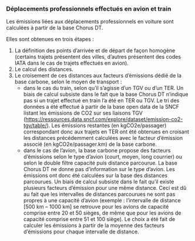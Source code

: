 ### Déplacements professionnels effectués en avion et train
Les émissions liées aux déplacements professionnels en voiture sont calculées à partir de la base Chorus DT.

Elles sont obtenues en trois étapes :

1) La définition des points d’arrivée et de départ de façon homogène (certains trajets présentent des villes, d’autres présentent des codes IATA dans le cas de trajets effectués en avion).
2) Le calcul des distances.
3) Le croisement de ces distances aux facteurs d’émissions dédié de la base carbone, selon le moyen de transport :
    - dans le cas du train, selon qu’il s’agisse d’un TGV ou d’un TER. Un biais de calcul subsiste dans le fait que la base Chorus DT n’indique pas si un trajet effectué en train l’a été en TER ou TGV. Le tri des données a été effectué à partir de la base open data de la SNCF listant les émissions de CO2 sur ses liaisons TGV (https://ressources.data.sncf.com/explore/dataset/emission-co2-tgv/table/). Les émissions restantes (en kgCO2e/passager) correspondant donc aux trajets en TER ont été obtenues en croisant les distances précédemment calculées avec le facteur d’émission associé (en kgCO2e/passager.km) de la base carbone.
    - dans le cas de l’avion, la base carbone propose des facteurs d’émissions selon le type d’avion (court, moyen, long courrier) ou selon le double filtre capacité puis distance parcourue. La base Chorus DT ne donne pas d’information sur le type d’avion. Les émissions ont donc été calculées sur la base des distances parcourues. Un biais de calcul subsiste dans le fait qu’il existe plusieurs facteurs d’émission pour une même distance. Ceci est dû au fait que les intervalles de distances parcourues ne sont pas propres à une capacité d’avion (exemple : l’intervalle de distance [500 km – 1000 km] se retrouve pour les avions de capacité comprise entre 20 et 50 sièges, de même que pour les avions de capacité comprise entre 51 et 100 siège). Le choix a été fait de calculer les émissions à partir de la moyenne des facteurs d’émissions pour chaque intervalle de distance.
